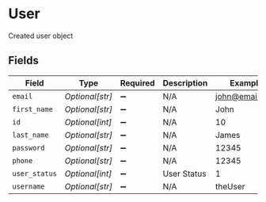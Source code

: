 # User

Created user object


## Fields

| Field              | Type               | Required           | Description        | Example            |
| ------------------ | ------------------ | ------------------ | ------------------ | ------------------ |
| `email`            | *Optional[str]*    | :heavy_minus_sign: | N/A                | john@email.com     |
| `first_name`       | *Optional[str]*    | :heavy_minus_sign: | N/A                | John               |
| `id`               | *Optional[int]*    | :heavy_minus_sign: | N/A                | 10                 |
| `last_name`        | *Optional[str]*    | :heavy_minus_sign: | N/A                | James              |
| `password`         | *Optional[str]*    | :heavy_minus_sign: | N/A                | 12345              |
| `phone`            | *Optional[str]*    | :heavy_minus_sign: | N/A                | 12345              |
| `user_status`      | *Optional[int]*    | :heavy_minus_sign: | User Status        | 1                  |
| `username`         | *Optional[str]*    | :heavy_minus_sign: | N/A                | theUser            |